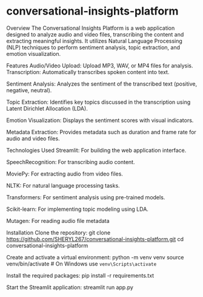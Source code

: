 # conversational-insights-platform

Overview
The Conversational Insights Platform is a web application designed to analyze audio and video files, transcribing the content and extracting meaningful insights. It utilizes Natural Language Processing (NLP) techniques to perform sentiment analysis, topic extraction, and emotion visualization.

Features
Audio/Video Upload: Upload MP3, WAV, or MP4 files for analysis.
Transcription: Automatically transcribes spoken content into text.

Sentiment Analysis: Analyzes the sentiment of the transcribed text (positive, negative, neutral).

Topic Extraction: Identifies key topics discussed in the transcription using Latent Dirichlet Allocation (LDA).

Emotion Visualization: Displays the sentiment scores with visual indicators.

Metadata Extraction: Provides metadata such as duration and frame rate for audio and video files.

Technologies Used
Streamlit: For building the web application interface.

SpeechRecognition: For transcribing audio content.

MoviePy: For extracting audio from video files.

NLTK: For natural language processing tasks.

Transformers: For sentiment analysis using pre-trained models.

Scikit-learn: For implementing topic modeling using LDA.

Mutagen: For reading audio file metadata

Installation
Clone the repository:
git clone https://github.com/SHERYL267/conversational-insights-platform.git
cd conversational-insights-platform

Create and activate a virtual environment:
python -m venv venv
source venv/bin/activate  # On Windows use `venv\Scripts\activate`

Install the required packages:
pip install -r requirements.txt

Start the Streamlit application:
streamlit run app.py
